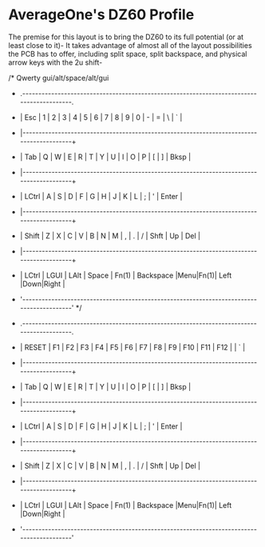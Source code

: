 # AverageOne's DZ60 Profile

The premise for this layout is to bring the DZ60 to its full potential (or at least close to it)- It takes advantage of almost all of the layout possibilities the PCB has to offer, including split space, split backspace, and physical arrow keys with the 2u shift- 

/* Qwerty gui/alt/space/alt/gui
 * .-----------------------------------------------------------------------------------------.
 * | Esc |  1  |  2  |  3  |  4  |  5  |  6  |  7  |  8  |  9  |  0  |  -  |  =  |  \  |  `  |
 * |-----------------------------------------------------------------------------------------+
 * | Tab    |  Q  |  W  |  E  |  R  |  T  |  Y  |  U  |  I  |  O  |  P  |  [  |  ]  |  Bksp  |
 * |-----------------------------------------------------------------------------------------+
 * | LCtrl   |  A  |  S  |  D  |  F  |  G  |  H  |  J  |  K  |  L  |  ;  |  '  |    Enter    |
 * |-----------------------------------------------------------------------------------------+
 * | Shift    |  Z  |  X  |  C  |  V  |  B  |  N  |  M  |  ,  |  .  |  /  | Shft | Up | Del  |
 * |-----------------------------------------------------------------------------------------+
 * | LCtrl | LGUI | LAlt |     Space     | Fn(1) |  Backspace  |Menu|Fn(1)| Left |Down|Right | 
 * '-----------------------------------------------------------------------------------------'
 */

  * .-----------------------------------------------------------------------------------------.
 * | RESET | F1 | F2 | F3 | F4 | F5 | F6 | F7 | F8 | F9 | F10 | F11 | F12 |   |  `  |
 * |-----------------------------------------------------------------------------------------+
 * | Tab    |  Q  |  W  |  E  |  R  |  T  |  Y  |  U  |  I  |  O  |  P  |  [  |  ]  |  Bksp  |
 * |-----------------------------------------------------------------------------------------+
 * | LCtrl   |  A  |  S  |  D  |  F  |  G  |  H  |  J  |  K  |  L  |  ;  |  '  |    Enter    |
 * |-----------------------------------------------------------------------------------------+
 * | Shift    |  Z  |  X  |  C  |  V  |  B  |  N  |  M  |  ,  |  .  |  /  | Shft | Up | Del  |
 * |-----------------------------------------------------------------------------------------+
 * | LCtrl | LGUI | LAlt |     Space     | Fn(1) |  Backspace  |Menu|Fn(1)| Left |Down|Right | 
 * '-----------------------------------------------------------------------------------------'